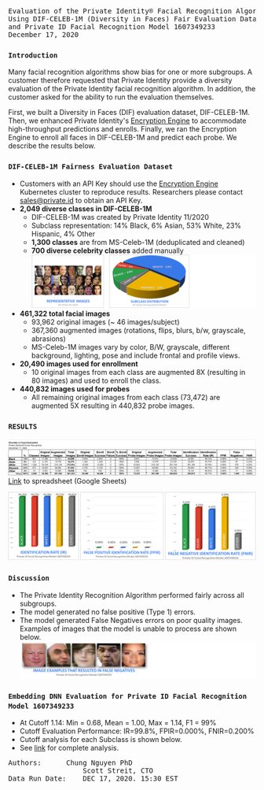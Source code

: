 <pre>
Evaluation of the Private Identity® Facial Recognition Algorithm 
Using DIF-CELEB-1M (Diversity in Faces) Fair Evaluation Dataset
and Private ID Facial Recognition Model 1607349233
December 17, 2020
</pre>
### `Introduction`
Many facial recognition algorithms show bias for one or more subgroups. A customer therefore requested that Private Identity provide a diversity evaluation of the Private Identity facial recognition algorithm. In addition, the customer asked for the ability to run the evaluation themselves. 

First, we built a Diversity in Faces (DIF) evaluation dataset, DIF-CELEB-1M. Then, we enhanced Private Identity's [Encryption Engine](https://github.com/openinfer/PrivateIdentity/wiki/Encryption-Engine-setup) to accommodate high-throughput predictions and enrolls. Finally, we ran the Encryption Engine to enroll all faces in DIF-CELEB-1M and predict each probe. We describe the results below. 

### `DIF-CELEB-1M Fairness Evaluation Dataset`

* Customers with an API Key should use the [Encryption Engine](https://github.com/openinfer/PrivateIdentity/wiki/Encryption-Engine-setup) Kubernetes cluster to reproduce results. Researchers please contact sales@private.id to obtain an API Key. 
* **2,049 diverse classes in DIF-CELEB-1M**
  * DIF-CELEB-1M was created by Private Identity 11/2020
  * Subclass representation: 14% Black, 6% Asian, 53% White, 23% Hispanic, 4% Other
  * **1,300 classes** are from MS-Celeb-1M (deduplicated and cleaned)  
  * **700 diverse celebrity classes** added manually 
![Graph showing subclass diversity](https://github.com/openinfer/PrivateIdentity/blob/master/images/Describe%20Subclasses.png)
* **461,322 total facial images**
  * 93,962 original images (~ 46 images/subject)
  * 367,360 augmented images (rotations, flips, blurs, b/w, grayscale, abrasions)
  * MS-Celeb-1M images vary by color, B/W, grayscale, different background, lighting, pose and include frontal and profile views. 
* **20,490 images used for enrollment**
  * 10 original images from each class are augmented 8X (resulting in 80 images) and used to enroll the class.   
* **440,832 images used for probes**
  * All remaining original images from each class (73,472) are augmented 5X resulting in 440,832 probe images. 
### `RESULTS`
![Spreadsheet showing detailed results of evaluation](https://github.com/openinfer/PrivateIdentity/blob/master/images/Results%20in%20table.png)
[Link](https://drive.google.com/file/d/1xgbK_eiCjSMR4pNE6yabkjfj_Hzg3iyg/view?usp=sharing) to spreadsheet (Google Sheets)

![Charts showing results ](https://github.com/openinfer/PrivateIdentity/blob/master/images/Report%20Results.png)

### `Discussion`
* The Private Identity Recognition Algorithm performed fairly across all subgroups.  
* The model generated no false positive (Type 1) errors.
* The model generated False Negatives errors on poor quality images. Examples of images that the model is unable to process are shown below.
![Examples of images that generated Type II errors](https://github.com/openinfer/PrivateIdentity/blob/master/images/Examples%20of%20FNIR%20Images.png)

### `Embedding DNN Evaluation for Private ID Facial Recognition Model 1607349233`
* At Cutoff 1.14: Min = 0.68, Mean = 1.00, Max = 1.14, F1 = 99%
* Cutoff Evaluation Performance: IR=99.8%, FPIR=0.000%, FNIR=0.200%
* Cutoff analysis for each Subclass is shown below.
* See [link](https://github.com/openinfer/PrivateIdentity/wiki/FACE-EMBEDDING-DNN-PERFORMANCE-DECEMBER-2020) for complete analysis. 

<pre>
Authors:  	  Chung Nguyen PhD
                  Scott Streit, CTO 
Data Run Date:    DEC 17, 2020. 15:30 EST
</pre>